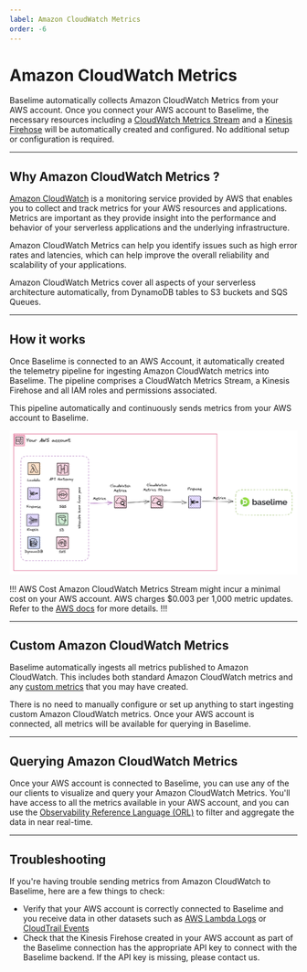 ```yaml
---
label: Amazon CloudWatch Metrics
order: -6
---
```


# Amazon CloudWatch Metrics

Baselime automatically collects Amazon CloudWatch Metrics from your AWS account. Once you connect your AWS account to Baselime, the necessary resources including a [CloudWatch Metrics Stream](https://docs.aws.amazon.com/AmazonCloudWatch/latest/monitoring/CloudWatch-Metric-Streams.html) and a [Kinesis Firehose](https://aws.amazon.com/kinesis/data-firehose/) will be automatically created and configured. No additional setup or configuration is required.

---

## Why Amazon CloudWatch Metrics ?

[Amazon CloudWatch](https://aws.amazon.com/cloudwatch/) is a monitoring service provided by AWS that enables you to collect and track metrics for your AWS resources and applications. Metrics are important as they provide insight into the performance and behavior of your serverless applications and the underlying infrastructure.

Amazon CloudWatch Metrics can help you identify issues such as high error rates and latencies, which can help improve the overall reliability and scalability of your applications.

Amazon CloudWatch Metrics cover all aspects of your serverless architecture automatically, from DynamoDB tables to S3 buckets and SQS Queues.

---

## How it works

Once Baselime is connected to an AWS Account, it automatically created the telemetry pipeline for ingesting Amazon CloudWatch metrics into Baselime. The pipeline comprises a CloudWatch Metrics Stream, a Kinesis Firehose and all IAM roles and permissions associated.

This pipeline automatically and continuously sends metrics from your AWS account to Baselime.

![Sending Amazon CloudWatch Metrics to Baselime](../assets/images/illustrations/sending-data/metrics.png)

!!! AWS Cost
Amazon CloudWatch Metrics Stream might incur a minimal cost on your AWS account. AWS charges $0.003 per 1,000 metric updates. Refer to the [AWS docs](https://aws.amazon.com/cloudwatch/pricing/) for more details.
!!!

---

## Custom Amazon CloudWatch Metrics

Baselime automatically ingests all metrics published to Amazon CloudWatch. This includes both standard Amazon CloudWatch metrics and any [custom metrics](https://docs.aws.amazon.com/AmazonCloudWatch/latest/monitoring/publishingMetrics.html) that you may have created.

There is no need to manually configure or set up anything to start ingesting custom Amazon CloudWatch metrics. Once your AWS account is connected, all metrics will be available for querying in Baselime.


---

## Querying Amazon CloudWatch Metrics

Once your AWS account is connected to Baselime, you can use any of the our clients to visualize and query your Amazon CloudWatch Metrics. You'll have access to all the metrics available in your AWS account, and you can use the [Observability Reference Language (ORL)](../oac/observability-reference-language/overview.md) to filter and aggregate the data in near real-time.

---

## Troubleshooting

If you're having trouble sending metrics from Amazon CloudWatch to Baselime, here are a few things to check:

- Verify that your AWS account is correctly connected to Baselime and you receive data in other datasets such as [AWS Lambda Logs](./lambda-logs.md) or [CloudTrail Events](./cloudtrail.md)
- Check that the Kinesis Firehose created in your AWS account as part of the Baselime connection has the appropriate API key to connect with the Baselime backend. If the API key is missing, please contact us.

